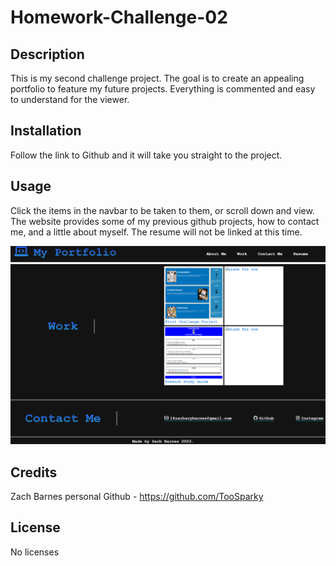 # Homework-Challenge-02

## Description

This is my second challenge project. The goal is to create an appealing portfolio to feature my future projects. Everything is commented and easy to understand for the viewer.

## Installation

Follow the link to Github and it will take you straight to the project.

## Usage

Click the items in the navbar to be taken to them, or scroll down and view. The website provides some of my previous github projects, how to contact me, and a little about myself. The resume will not be linked at this time.

![alt text](./images/portfolio-navbar-snapshot.png)
![alt text](./images/portfolio-main-snapshot.png)

## Credits

Zach Barnes personal Github - https://github.com/TooSparky

## License

No licenses